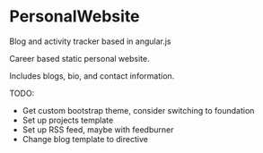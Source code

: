 PersonalWebsite
===============

  Blog and activity tracker based in angular.js
  
  Career based static personal website.
  
  Includes blogs, bio, and contact information.
  

TODO:

*    Get custom bootstrap theme, consider switching to foundation
*    Set up projects template
*    Set up RSS feed, maybe with feedburner
*    Change blog template to directive
